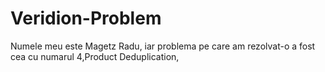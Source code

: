 # Veridion-Problem
Numele meu este Magetz Radu, iar problema pe care am rezolvat-o a fost cea cu numarul 4,Product Deduplication,
